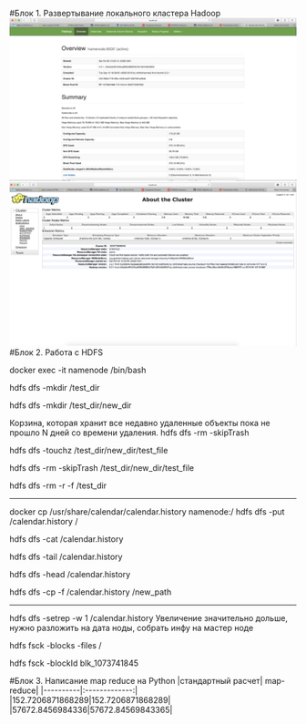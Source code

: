 #Блок 1. Развертывание локального кластера Hadoop
![img](screenshots/NM.png)
![img](screenshots/RM.png)
#Блок 2. Работа с HDFS

docker exec -it namenode /bin/bash

hdfs dfs -mkdir /test_dir

hdfs dfs -mkdir /test_dir/new_dir

Корзина, которая хранит все недавно удаленные объекты пока не прошло N дней со времени удаления. hdfs dfs -rm -skipTrash <path>

hdfs dfs -touchz /test_dir/new_dir/test_file

hdfs dfs -rm -skipTrash  /test_dir/new_dir/test_file

hdfs dfs -rm -r -f /test_dir

____________________
docker cp /usr/share/calendar/calendar.history namenode:/
hdfs dfs -put /calendar.history /

hdfs dfs -cat /calendar.history

hdfs dfs -tail  /calendar.history

hdfs dfs -head  /calendar.history

hdfs dfs -cp -f  /calendar.history /new_path

_______________
hdfs dfs -setrep -w 1  /calendar.history
Увеличение значительно дольше, нужно разложить на дата ноды, собрать инфу на мастер ноде

hdfs fsck -blocks -files /

hdfs fsck -blockId blk_1073741845

#Блок 3. Написание map reduce на Python
|стандартный расчет| map-reduce|
|----------|:-------------:|
|152.7206871868289|152.7206871868289|
|57672.8456984336|57672.84569843365|
  
